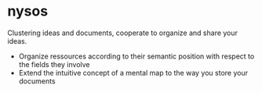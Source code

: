 # nysos
Clustering ideas and documents, cooperate to organize and share your ideas.

- Organize ressources according to their semantic position with respect to the fields they involve
- Extend the intuitive concept of a mental map to the way you store your documents

